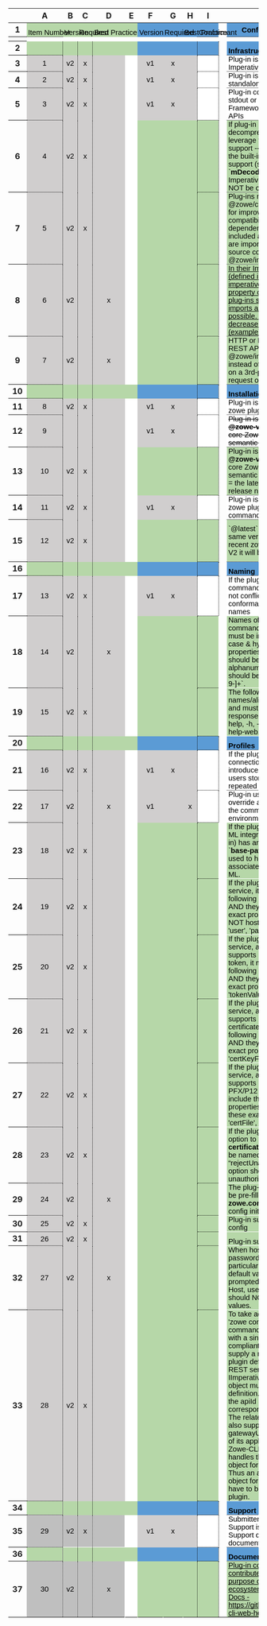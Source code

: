 ---
---

<meta http-equiv="Content-Type" content="text/html; charset=utf-8"><link type="text/css" rel="stylesheet" href="assets/css/sheet.css" >
<style type="text/css">.ritz .waffle a { color: inherit; }.ritz .waffle .s31{border-bottom:1px DOTTED #000000;border-right:1px DOTTED #000000;background-color:#5b9bd5;text-align:center;color:#000000;font-family:'docs-Calibri',Arial;font-size:11pt;vertical-align:middle;white-space:nowrap;direction:ltr;padding:0px 3px 0px 3px;}.ritz .waffle .s25{border-bottom:1px DOTTED #000000;border-right:1px DOTTED #000000;background-color:#b6d7a8;text-align:left;color:#000000;font-family:'docs-Calibri',Arial;font-size:11pt;vertical-align:bottom;white-space:normal;overflow:hidden;word-wrap:break-word;direction:ltr;padding:0px 3px 0px 3px;}.ritz .waffle .s17{border-bottom:1px SOLID transparent;border-right:1px SOLID transparent;background-color:#d0cece;text-align:center;color:#000000;font-family:'docs-Calibri',Arial;font-size:11pt;vertical-align:middle;white-space:nowrap;direction:ltr;padding:0px 3px 0px 3px;}.ritz .waffle .s18{border-bottom:1px SOLID transparent;border-right:1px SOLID transparent;background-color:#ffffff;text-align:center;color:#000000;font-family:'docs-Calibri',Arial;font-size:11pt;vertical-align:middle;white-space:nowrap;direction:ltr;padding:0px 3px 0px 3px;}.ritz .waffle .s0{border-left: none;border-right: none;border-bottom:1px DOTTED #000000;background-color:#b6d7a8;text-align:center;color:#000000;font-family:'docs-Calibri',Arial;font-size:11pt;vertical-align:bottom;white-space:nowrap;direction:ltr;padding:0px 3px 0px 3px;}.ritz .waffle .s45{border-bottom:1px DOTTED #000000;border-right:1px DOTTED #000000;background-color:#bfbfbf;text-align:center;color:#000000;font-family:'docs-Calibri',Arial;font-size:11pt;vertical-align:middle;white-space:normal;overflow:hidden;word-wrap:break-word;direction:ltr;padding:0px 3px 0px 3px;}.ritz .waffle .s34{border-bottom:1px DOTTED #000000;border-right:1px DOTTED #000000;background-color:#b6d7a8;text-align:left;color:#000000;font-family:'docs-Calibri',Arial;font-size:11pt;vertical-align:middle;white-space:normal;overflow:hidden;word-wrap:break-word;direction:ltr;padding:0px 3px 0px 3px;}.ritz .waffle .s1{border-left: none;border-right: none;border-bottom:1px SOLID transparent;background-color:#b6d7a8;text-align:center;color:#000000;font-family:'docs-Calibri',Arial;font-size:11pt;vertical-align:bottom;white-space:nowrap;direction:ltr;padding:0px 3px 0px 3px;}.ritz .waffle .s44{border-bottom:1px DOTTED #000000;border-right:1px DOTTED #000000;background-color:#b6d7a8;text-align:center;font-weight:bold;color:#000000;font-family:'docs-Calibri',Arial;font-size:11pt;vertical-align:middle;white-space:normal;overflow:hidden;word-wrap:break-word;direction:ltr;padding:0px 3px 0px 3px;}.ritz .waffle .s27{border-bottom:1px SOLID transparent;border-right:1px DOTTED #000000;background-color:#b6d7a8;text-align:left;color:#000000;font-family:'docs-Calibri',Arial;font-size:11pt;vertical-align:middle;white-space:nowrap;direction:ltr;padding:0px 3px 0px 3px;}.ritz .waffle .s13{border-bottom:1px DOTTED #000000;border-right:1px DOTTED #000000;background-color:#5b9bd5;text-align:left;font-weight:bold;color:#000000;font-family:'docs-Calibri',Arial;font-size:11pt;vertical-align:bottom;white-space:nowrap;direction:ltr;padding:0px 3px 0px 3px;}.ritz .waffle .s49{border-bottom:1px DOTTED #000000;border-right:1px SOLID transparent;background-color:#ffffff;text-align:center;color:#000000;font-family:'docs-Calibri',Arial;font-size:11pt;vertical-align:middle;white-space:nowrap;direction:ltr;padding:0px 3px 0px 3px;}.ritz .waffle .s23{border-bottom:1px SOLID transparent;border-right:1px DOTTED #000000;background-color:#b6d7a8;text-align:center;color:#000000;font-family:'docs-Calibri',Arial;font-size:11pt;vertical-align:middle;white-space:nowrap;direction:ltr;padding:0px 3px 0px 3px;}.ritz .waffle .s24{border-bottom:1px DOTTED #000000;border-right:1px DOTTED #000000;background-color:#b6d7a8;text-align:center;color:#000000;font-family:'docs-Calibri',Arial;font-size:11pt;vertical-align:middle;white-space:nowrap;direction:ltr;padding:0px 3px 0px 3px;}.ritz .waffle .s43{border-bottom:1px SOLID transparent;border-right:1px SOLID transparent;background-color:#b6d7a8;text-align:left;text-decoration:underline;-webkit-text-decoration-skip:none;text-decoration-skip-ink:none;color:#000000;font-family:'docs-Calibri',Arial;font-size:11pt;vertical-align:bottom;white-space:normal;overflow:hidden;word-wrap:break-word;direction:ltr;padding:0px 3px 0px 3px;}.ritz .waffle .s48{border-bottom:1px DOTTED #000000;border-right:1px SOLID transparent;background-color:#bfbfbf;text-align:center;color:#000000;font-family:'docs-Calibri',Arial;font-size:11pt;vertical-align:middle;white-space:normal;overflow:hidden;word-wrap:break-word;direction:ltr;padding:0px 3px 0px 3px;}.ritz .waffle .s10{border-bottom:1px SOLID transparent;border-right:1px SOLID transparent;background-color:#5b9bd5;text-align:left;color:#000000;font-family:'docs-Calibri',Arial;font-size:11pt;vertical-align:bottom;white-space:nowrap;direction:ltr;padding:0px 3px 0px 3px;}.ritz .waffle .s28{border-bottom:1px SOLID transparent;border-right:1px SOLID transparent;background-color:#b6d7a8;text-align:left;color:#000000;font-family:'docs-Calibri',Arial;font-size:11pt;vertical-align:middle;white-space:nowrap;direction:ltr;padding:0px 3px 0px 3px;}.ritz .waffle .s36{border-bottom:1px SOLID transparent;border-right:1px DOTTED #000000;background-color:#ffffff;text-align:left;color:#000000;font-family:'docs-Calibri',Arial;font-size:11pt;vertical-align:bottom;white-space:normal;overflow:hidden;word-wrap:break-word;direction:ltr;padding:0px 3px 0px 3px;}.ritz .waffle .s42{border-bottom:1px SOLID transparent;border-right:1px DOTTED #000000;background-color:#ffffff;text-align:left;text-decoration:underline;-webkit-text-decoration-skip:none;text-decoration-skip-ink:none;color:#000000;font-family:'docs-Calibri',Arial;font-size:11pt;vertical-align:bottom;white-space:normal;overflow:hidden;word-wrap:break-word;direction:ltr;padding:0px 3px 0px 3px;}.ritz .waffle .s38{border-bottom:1px SOLID transparent;border-right:1px SOLID transparent;background-color:#b6d7a8;text-align:left;color:#000000;font-family:'docs-Calibri',Arial;font-size:11pt;vertical-align:bottom;white-space:normal;overflow:hidden;word-wrap:break-word;direction:ltr;padding:0px 3px 0px 3px;}.ritz .waffle .s39{border-bottom:1px SOLID transparent;border-right:1px SOLID transparent;background-color:#ffffff;text-align:left;color:#000000;font-family:'docs-Calibri',Arial;font-size:11pt;vertical-align:middle;white-space:nowrap;direction:ltr;padding:0px 3px 0px 3px;}.ritz .waffle .s12{border-bottom:1px DOTTED #000000;border-right:1px DOTTED #000000;background-color:#5b9bd5;text-align:center;color:#000000;font-family:'docs-Calibri',Arial;font-size:11pt;vertical-align:bottom;white-space:nowrap;direction:ltr;padding:0px 3px 0px 3px;}.ritz .waffle .s15{border-bottom:1px DOTTED #000000;border-right:1px DOTTED #000000;background-color:#d0cece;text-align:center;color:#000000;font-family:'docs-Calibri',Arial;font-size:11pt;vertical-align:middle;white-space:nowrap;direction:ltr;padding:0px 3px 0px 3px;}.ritz .waffle .s30{border-bottom:1px SOLID transparent;border-right:1px DOTTED #000000;background-color:#5b9bd5;text-align:left;color:#000000;font-family:'docs-Calibri',Arial;font-size:11pt;vertical-align:middle;white-space:nowrap;direction:ltr;padding:0px 3px 0px 3px;}.ritz .waffle .s19{border-bottom:1px DOTTED #000000;border-right:1px DOTTED #000000;background-color:#ffffff;text-align:center;color:#000000;font-family:'docs-Calibri',Arial;font-size:11pt;vertical-align:middle;white-space:nowrap;direction:ltr;padding:0px 3px 0px 3px;}.ritz .waffle .s35{border-bottom:1px DOTTED #000000;border-right:1px DOTTED #000000;background-color:#ffffff;text-align:left;color:#000000;font-family:'docs-Calibri',Arial;font-size:8pt;vertical-align:bottom;white-space:normal;overflow:hidden;word-wrap:break-word;direction:ltr;padding:0px 3px 0px 3px;}.ritz .waffle .s9{border-bottom:1px SOLID transparent;border-right:1px SOLID transparent;background-color:#b6d7a8;text-align:left;color:#000000;font-family:'docs-Calibri',Arial;font-size:11pt;vertical-align:bottom;white-space:nowrap;direction:ltr;padding:0px 3px 0px 3px;}.ritz .waffle .s3{border-left: none;border-bottom:1px SOLID transparent;background-color:#5b9bd5;text-align:center;color:#000000;font-family:'docs-Calibri',Arial;font-size:11pt;vertical-align:bottom;white-space:nowrap;direction:ltr;padding:0px 3px 0px 3px;}.ritz .waffle .s29{border-bottom:1px SOLID transparent;border-right:1px SOLID transparent;background-color:#5b9bd5;text-align:left;color:#000000;font-family:'docs-Calibri',Arial;font-size:11pt;vertical-align:middle;white-space:nowrap;direction:ltr;padding:0px 3px 0px 3px;}.ritz .waffle .s2{border-left: none;border-right: none;border-bottom:1px SOLID transparent;background-color:#5b9bd5;text-align:center;color:#000000;font-family:'docs-Calibri',Arial;font-size:11pt;vertical-align:bottom;white-space:nowrap;direction:ltr;padding:0px 3px 0px 3px;}.ritz .waffle .s8{border-bottom:1px SOLID transparent;border-right:1px DOTTED #000000;background-color:#b6d7a8;text-align:left;color:#000000;font-family:'docs-Calibri',Arial;font-size:11pt;vertical-align:bottom;white-space:nowrap;direction:ltr;padding:0px 3px 0px 3px;}.ritz .waffle .s47{border-bottom:1px SOLID transparent;border-right:1px SOLID transparent;background-color:#bfbfbf;text-align:center;color:#000000;font-family:'docs-Calibri',Arial;font-size:11pt;vertical-align:middle;white-space:normal;overflow:hidden;word-wrap:break-word;direction:ltr;padding:0px 3px 0px 3px;}.ritz .waffle .s11{border-bottom:1px SOLID transparent;border-right:1px DOTTED #000000;background-color:#5b9bd5;text-align:left;color:#000000;font-family:'docs-Calibri',Arial;font-size:11pt;vertical-align:bottom;white-space:nowrap;direction:ltr;padding:0px 3px 0px 3px;}.ritz .waffle .s4{border-right: none;border-bottom:1px SOLID transparent;background-color:#5b9bd5;text-align:left;color:#000000;font-family:'docs-Calibri',Arial;font-size:11pt;vertical-align:bottom;white-space:nowrap;direction:ltr;padding:0px 3px 0px 3px;}.ritz .waffle .s5{border-left: none;border-bottom:1px DOTTED #000000;background-color:#5b9bd5;text-align:center;color:#000000;font-family:'docs-Calibri',Arial;font-size:11pt;vertical-align:bottom;white-space:nowrap;direction:ltr;padding:0px 3px 0px 3px;}.ritz .waffle .s14{border-bottom:1px DOTTED #000000;border-right:1px DOTTED #000000;background-color:#5b9bd5;text-align:left;color:#000000;font-family:'docs-Calibri',Arial;font-size:11pt;vertical-align:bottom;white-space:nowrap;direction:ltr;padding:0px 3px 0px 3px;}.ritz .waffle .s46{border-bottom:1px SOLID transparent;border-right:1px DOTTED #000000;background-color:#bfbfbf;text-align:center;color:#000000;font-family:'docs-Calibri',Arial;font-size:11pt;vertical-align:middle;white-space:normal;overflow:hidden;word-wrap:break-word;direction:ltr;padding:0px 3px 0px 3px;}.ritz .waffle .s33{border-bottom:1px DOTTED #000000;border-right:1px DOTTED #000000;background-color:#ffffff;text-align:left;text-decoration:line-through;color:#000000;font-family:'docs-Calibri',Arial;font-size:11pt;vertical-align:bottom;white-space:normal;overflow:hidden;word-wrap:break-word;direction:ltr;padding:0px 3px 0px 3px;}.ritz .waffle .s20{border-bottom:1px DOTTED #000000;border-right:1px DOTTED #000000;background-color:#ffffff;text-align:left;color:#000000;font-family:'docs-Calibri',Arial;font-size:11pt;vertical-align:bottom;white-space:normal;overflow:hidden;word-wrap:break-word;direction:ltr;padding:0px 3px 0px 3px;}.ritz .waffle .s40{border-bottom:1px SOLID transparent;border-right:1px DOTTED #000000;background-color:#ffffff;text-align:left;color:#000000;font-family:'docs-Calibri',Arial;font-size:11pt;vertical-align:bottom;white-space:nowrap;direction:ltr;padding:0px 3px 0px 3px;}.ritz .waffle .s21{border-bottom:1px DOTTED #000000;border-right:1px DOTTED #000000;background-color:#ffffff;text-align:left;color:#000000;font-family:'docs-Calibri',Arial;font-size:11pt;vertical-align:bottom;white-space:nowrap;direction:ltr;padding:0px 3px 0px 3px;}.ritz .waffle .s22{border-bottom:1px SOLID transparent;border-right:1px SOLID transparent;background-color:#b6d7a8;text-align:center;color:#000000;font-family:'docs-Calibri',Arial;font-size:11pt;vertical-align:middle;white-space:nowrap;direction:ltr;padding:0px 3px 0px 3px;}.ritz .waffle .s7{border-bottom:1px DOTTED #000000;border-right:1px DOTTED #000000;background-color:#b6d7a8;text-align:center;color:#000000;font-family:'docs-Calibri',Arial;font-size:11pt;vertical-align:bottom;white-space:nowrap;direction:ltr;padding:0px 3px 0px 3px;}.ritz .waffle .s41{border-bottom:1px SOLID transparent;border-right:1px SOLID transparent;background-color:#ffffff;text-align:left;text-decoration:underline;-webkit-text-decoration-skip:none;text-decoration-skip-ink:none;color:#1155cc;font-family:'docs-Calibri',Arial;font-size:11pt;vertical-align:bottom;white-space:normal;overflow:hidden;word-wrap:break-word;direction:ltr;padding:0px 3px 0px 3px;}.ritz .waffle .s32{border-bottom:1px DOTTED #000000;border-right:1px DOTTED #000000;background-color:#5b9bd5;text-align:left;font-weight:bold;color:#000000;font-family:'docs-Calibri',Arial;font-size:11pt;vertical-align:bottom;white-space:normal;overflow:hidden;word-wrap:break-word;direction:ltr;padding:0px 3px 0px 3px;}.ritz .waffle .s6{border-bottom:1px DOTTED #000000;border-right:1px DOTTED #000000;background-color:#5b9bd5;text-align:center;font-weight:bold;color:#000000;font-family:'docs-Calibri',Arial;font-size:11pt;vertical-align:middle;white-space:nowrap;direction:ltr;padding:0px 3px 0px 3px;}.ritz .waffle .s26{border-bottom:1px DOTTED #000000;border-right:1px DOTTED #000000;background-color:#b6d7a8;text-align:left;text-decoration:underline;-webkit-text-decoration-skip:none;text-decoration-skip-ink:none;color:#000000;font-family:'docs-Calibri',Arial;font-size:11pt;vertical-align:bottom;white-space:normal;overflow:hidden;word-wrap:break-word;direction:ltr;padding:0px 3px 0px 3px;}.ritz .waffle .s16{border-bottom:1px SOLID transparent;border-right:1px DOTTED #000000;background-color:#d0cece;text-align:center;color:#000000;font-family:'docs-Calibri',Arial;font-size:11pt;vertical-align:middle;white-space:nowrap;direction:ltr;padding:0px 3px 0px 3px;}.ritz .waffle .s37{border-bottom:1px DOTTED #000000;border-right:1px SOLID transparent;background-color:#b6d7a8;text-align:center;color:#000000;font-family:'docs-Calibri',Arial;font-size:11pt;vertical-align:middle;white-space:nowrap;direction:ltr;padding:0px 3px 0px 3px;}
</style>
<div class="ritz grid-container" dir="ltr"><table class="waffle" cellspacing="0" cellpadding="0"><thead><tr><th class="row-header"></th><th id="1286238345C0" style="width:35px;" class="column-headers-background">A</th><th id="1286238345C1" style="width:25px;" class="column-headers-background">B</th><th id="1286238345C2" style="width:25px;" class="column-headers-background">C</th><th id="1286238345C3" style="width:25px;" class="column-headers-background">D</th><th id="1286238345C4" style="width:35px;" class="column-headers-background">E</th><th id="1286238345C5" style="width:35px;" class="column-headers-background">F</th><th id="1286238345C6" style="width:35px;" class="column-headers-background">G</th><th id="1286238345C7" style="width:26px;" class="column-headers-background">H</th><th id="1286238345C8" style="width:38px;" class="column-headers-background">I</th><th class="freezebar-cell frozen-column-cell freezebar-vertical-handle"></th><th id="1286238345C9" style="width:340px;" class="column-headers-background">J</th><th id="1286238345C10" style="width:156px;" class="column-headers-background">K</th></tr></thead><tbody><tr style="height: 19px"><th id="1286238345R0" style="height: 19px;" class="row-headers-background"><div class="row-header-wrapper" style="line-height: 19px">1</div></th><td class="s0 softmerge"><div class="softmerge-inner" style="width:67px;left:-36px">Item Number</div></td><td class="s1 softmerge"><div class="softmerge-inner" style="width:24px;left:-3px">Version</div></td><td class="s1 softmerge"><div class="softmerge-inner" style="width:24px;left:-3px">Required</div></td><td class="s1 softmerge"><div class="softmerge-inner" style="width:59px;left:-3px">Best Practice</div></td><td class="s1"></td><td class="s2 softmerge"><div class="softmerge-inner" style="width:45px;left:-14px">Version</div></td><td class="s3 softmerge"><div class="softmerge-inner" style="width:34px;left:-3px">Required<br></div></td><td class="s4 softmerge"><div class="softmerge-inner" style="width:23px;left:-1px">Best Practice</div></td><td class="s5 softmerge"><div class="softmerge-inner" style="width:37px;left:-3px">Conformant</div></td><td class="freezebar-cell"></td><td class="s6">Conformance Criteria</td><td class="s6">Notes</td></tr><tr><th style="height:3px;" class="freezebar-cell freezebar-horizontal-handle"></th><td class="freezebar-cell"></td><td class="freezebar-cell"></td><td class="freezebar-cell"></td><td class="freezebar-cell"></td><td class="freezebar-cell"></td><td class="freezebar-cell"></td><td class="freezebar-cell"></td><td class="freezebar-cell"></td><td class="freezebar-cell"></td><td class="freezebar-cell"></td><td class="freezebar-cell"></td><td class="freezebar-cell"></td></tr><tr style="height: 19px"><th id="1286238345R1" style="height: 19px;" class="row-headers-background"><div class="row-header-wrapper" style="line-height: 19px">2</div></th><td class="s7"></td><td class="s8"></td><td class="s8"></td><td class="s9"></td><td class="s9"></td><td class="s10"></td><td class="s10"></td><td class="s11"></td><td class="s12"></td><td class="freezebar-cell"></td><td class="s13">Infrastructure</td><td class="s14"></td></tr><tr style="height: 19px"><th id="1286238345R2" style="height: 19px;" class="row-headers-background"><div class="row-header-wrapper" style="line-height: 19px">3</div></th><td class="s15">1</td><td class="s16">v2</td><td class="s16">x</td><td class="s17"></td><td class="s18"></td><td class="s17">v1</td><td class="s17">x</td><td class="s16"> </td><td class="s19"> </td><td class="freezebar-cell"></td><td class="s20">Plug-in is constructed on the Imperative CLI Framework</td><td class="s21"></td></tr><tr style="height: 19px"><th id="1286238345R3" style="height: 19px;" class="row-headers-background"><div class="row-header-wrapper" style="line-height: 19px">4</div></th><td class="s15">2</td><td class="s16">v2</td><td class="s16">x</td><td class="s17"></td><td class="s18"></td><td class="s17">v1</td><td class="s17">x</td><td class="s16"> </td><td class="s19"> </td><td class="freezebar-cell"></td><td class="s20">Plug-in is NOT run as a standalone CLI</td><td class="s21"></td></tr><tr style="height: 19px"><th id="1286238345R4" style="height: 19px;" class="row-headers-background"><div class="row-header-wrapper" style="line-height: 19px">5</div></th><td class="s15">3</td><td class="s16">v2</td><td class="s16">x</td><td class="s17"></td><td class="s18"></td><td class="s17">v1</td><td class="s17">x</td><td class="s16"> </td><td class="s19"> </td><td class="freezebar-cell"></td><td class="s20">Plug-in commands write to stdout or stderr via Imperative Framework response.console APIs</td><td class="s21"></td></tr><tr style="height: 19px"><th id="1286238345R5" style="height: 19px;" class="row-headers-background"><div class="row-header-wrapper" style="line-height: 19px">6</div></th><td class="s15">4</td><td class="s16">v2</td><td class="s16">x</td><td class="s17"></td><td class="s18"></td><td class="s22"></td><td class="s22"></td><td class="s23"></td><td class="s24"></td><td class="freezebar-cell"></td><td class="s25"><span style="font-size:11pt;font-family:Calibri,Arial;color:#000000;">If plug-in requires gzip decompression support, leverage the Core CLI built-in support -- do NOT opt-out of the built-in gzip decompression support (specifically, the `</span><span style="font-size:11pt;font-family:Calibri,Arial;font-weight:bold;color:#000000;">mDecode</span><span style="font-size:11pt;font-family:Calibri,Arial;color:#000000;">` property of the Imperative RestClient must NOT be overridden).</span></td><td class="s21"></td></tr><tr style="height: 19px"><th id="1286238345R6" style="height: 19px;" class="row-headers-background"><div class="row-header-wrapper" style="line-height: 19px">7</div></th><td class="s15">5</td><td class="s16">v2</td><td class="s16">x</td><td class="s17"></td><td class="s18"></td><td class="s22"></td><td class="s22"></td><td class="s23"></td><td class="s24"></td><td class="freezebar-cell"></td><td class="s25">Plug-ins must not have an @zowe/cli peer dependency for improved npm@7 compatibility. The only peer dependencies that should be included are packages which are imported in the plug-in&#39;s source code (e.g., @zowe/imperative).</td><td class="s21"></td></tr><tr style="height: 19px"><th id="1286238345R7" style="height: 19px;" class="row-headers-background"><div class="row-header-wrapper" style="line-height: 19px">8</div></th><td class="s15">6</td><td class="s16">v2</td><td class="s16"></td><td class="s17">x</td><td class="s18"></td><td class="s22"></td><td class="s22"></td><td class="s23"></td><td class="s24"></td><td class="freezebar-cell"></td><td class="s26"><a target="_blank" href="https://github.com/zowe/zowe-cli-db2-plugin/pull/53">In their Imperative config file (defined in the imperative.configurationModule property of package.json), plug-ins should make their imports as few and specific as possible. This can significantly decrease their load time (example).</a></td><td class="s21"></td></tr><tr style="height: 19px"><th id="1286238345R8" style="height: 19px;" class="row-headers-background"><div class="row-header-wrapper" style="line-height: 19px">9</div></th><td class="s15" dir="ltr">7</td><td class="s16" dir="ltr">v2</td><td class="s16"></td><td class="s17" dir="ltr">x</td><td class="s18"></td><td class="s22"></td><td class="s22"></td><td class="s23"></td><td class="s24"></td><td class="freezebar-cell"></td><td class="s25" dir="ltr">HTTP or HTTPS requests to REST APIs should use the @zowe/imperative RestClient instead of a direct dependency on a 3rd-party package like request or axios.</td><td class="s21"></td></tr><tr style="height: 19px"><th id="1286238345R9" style="height: 19px;" class="row-headers-background"><div class="row-header-wrapper" style="line-height: 19px">10</div></th><td class="s24"></td><td class="s27"></td><td class="s27"></td><td class="s28"></td><td class="s28"></td><td class="s29"></td><td class="s29"></td><td class="s30"></td><td class="s31"></td><td class="freezebar-cell"></td><td class="s32">Installation</td><td class="s14"></td></tr><tr style="height: 19px"><th id="1286238345R10" style="height: 19px;" class="row-headers-background"><div class="row-header-wrapper" style="line-height: 19px">11</div></th><td class="s15" dir="ltr">8</td><td class="s16">v2</td><td class="s16">x</td><td class="s17"></td><td class="s18"></td><td class="s17">v1</td><td class="s17">x</td><td class="s16"> </td><td class="s19"> </td><td class="freezebar-cell"></td><td class="s20">Plug-in is installable with the zowe plugins install command</td><td class="s21"></td></tr><tr style="height: 19px"><th id="1286238345R11" style="height: 19px;" class="row-headers-background"><div class="row-header-wrapper" style="line-height: 19px">12</div></th><td class="s15" dir="ltr">9</td><td class="s16"> </td><td class="s16"></td><td class="s17"></td><td class="s18"></td><td class="s17"> v1</td><td class="s17">x</td><td class="s16"> </td><td class="s19"> </td><td class="freezebar-cell"></td><td class="s33"><span style="font-size:11pt;font-family:Calibri,Arial;text-decoration:line-through;color:#000000;">Plug-in is installable into the </span><span style="font-size:11pt;font-family:Calibri,Arial;font-weight:bold;text-decoration:line-through;color:#000000;">@zowe-v1-lts version</span><span style="font-size:11pt;font-family:Calibri,Arial;text-decoration:line-through;color:#000000;"> of the core Zowe CLI and follows semantic versioning</span></td><td class="s21"></td></tr><tr style="height: 19px"><th id="1286238345R12" style="height: 19px;" class="row-headers-background"><div class="row-header-wrapper" style="line-height: 19px">13</div></th><td class="s15" dir="ltr">10</td><td class="s16">v2</td><td class="s16">x</td><td class="s17"></td><td class="s18"></td><td class="s22"> </td><td class="s22"> </td><td class="s23"></td><td class="s24"></td><td class="freezebar-cell"></td><td class="s25"><span style="font-size:11pt;font-family:Calibri,Arial;color:#000000;">Plug-in is installable into the </span><span style="font-size:11pt;font-family:Calibri,Arial;font-weight:bold;color:#000000;">@zowe-vN-lts version</span><span style="font-size:11pt;font-family:Calibri,Arial;color:#000000;"> of the core Zowe CLI and follows semantic versioning (where &quot;N&quot; = the latest &quot;active&quot; LTS release number)</span></td><td class="s21"></td></tr><tr style="height: 19px"><th id="1286238345R13" style="height: 19px;" class="row-headers-background"><div class="row-header-wrapper" style="line-height: 19px">14</div></th><td class="s15" dir="ltr">11</td><td class="s16">v2</td><td class="s16">x</td><td class="s17"></td><td class="s18"></td><td class="s17">v1</td><td class="s17">x</td><td class="s16"> </td><td class="s19"> </td><td class="freezebar-cell"></td><td class="s20">Plug-in is uninstallable via the zowe plugins uninstall command</td><td class="s21"></td></tr><tr style="height: 19px"><th id="1286238345R14" style="height: 19px;" class="row-headers-background"><div class="row-header-wrapper" style="line-height: 19px">15</div></th><td class="s15" dir="ltr">12</td><td class="s16">v2</td><td class="s16">x</td><td class="s17"></td><td class="s18"></td><td class="s22"></td><td class="s22"></td><td class="s23"></td><td class="s24"></td><td class="freezebar-cell"></td><td class="s34">`@latest` should point to the same version as the most recent zowe lts tag (Note: for V2 it will be `@zowe-v2-lts`) </td><td class="s35"><span style="font-size:8pt;font-family:Calibri,Arial;color:#000000;">This will give users options:  They can (1) install explicitly from the &quot;N&quot; release using`</span><span style="font-size:8pt;font-family:Calibri,Arial;font-weight:bold;color:#000000;">@zowe-vN-lts</span><span style="font-size:8pt;font-family:Calibri,Arial;color:#000000;">` so that they remain on &quot;N&quot; when  `</span><span style="font-size:8pt;font-family:Calibri,Arial;font-weight:bold;color:#000000;">@zowe-vN+1-lts</span><span style="font-size:8pt;font-family:Calibri,Arial;color:#000000;">` becomes available OR (2) install from `</span><span style="font-size:8pt;font-family:Calibri,Arial;font-weight:bold;color:#000000;">@latest`</span><span style="font-size:8pt;font-family:Calibri,Arial;color:#000000;"> and automatically accept new major LTS versions as they are released. Note: </span><span style="font-size:8pt;font-family:Calibri,Arial;font-weight:bold;color:#000000;">@latest</span><span style="font-size:8pt;font-family:Calibri,Arial;color:#000000;"> is the default chosen when a user installs without specifying a tag --  `</span><span style="font-size:8pt;font-family:Calibri,Arial;font-weight:bold;color:#000000;">@next</span><span style="font-size:8pt;font-family:Calibri,Arial;color:#000000;">` is used for validating early access features planned for the next major release</span></td></tr><tr style="height: 19px"><th id="1286238345R15" style="height: 19px;" class="row-headers-background"><div class="row-header-wrapper" style="line-height: 19px">16</div></th><td class="s24"></td><td class="s27"></td><td class="s27"></td><td class="s28"></td><td class="s28"></td><td class="s29"></td><td class="s29"></td><td class="s30"></td><td class="s31"></td><td class="freezebar-cell"></td><td class="s32">Naming </td><td class="s14"></td></tr><tr style="height: 19px"><th id="1286238345R16" style="height: 19px;" class="row-headers-background"><div class="row-header-wrapper" style="line-height: 19px">17</div></th><td class="s15" dir="ltr">13</td><td class="s16">v2</td><td class="s16">x</td><td class="s17"></td><td class="s18"></td><td class="s17">v1</td><td class="s17">x</td><td class="s16"> </td><td class="s19"> </td><td class="freezebar-cell"></td><td class="s36">If the plug-in introduces a command group name, it does not conflict with existing conformant plug-in group names</td><td class="s21"></td></tr><tr style="height: 19px"><th id="1286238345R17" style="height: 19px;" class="row-headers-background"><div class="row-header-wrapper" style="line-height: 19px">18</div></th><td class="s15" dir="ltr">14</td><td class="s16">v2</td><td class="s16"></td><td class="s17">x</td><td class="s18"></td><td class="s22"></td><td class="s22"></td><td class="s23"></td><td class="s37"></td><td class="freezebar-cell"></td><td class="s38">Names of CLI commands/groups/options must be in kebab case (lower case &amp; hyphens). Names of properties in zowe.config.json should be camel case. Only alphanumeric characters should be used - `[a-zA-Z0-9-]+`.</td><td class="s21"></td></tr><tr style="height: 19px"><th id="1286238345R18" style="height: 19px;" class="row-headers-background"><div class="row-header-wrapper" style="line-height: 19px">19</div></th><td class="s15" dir="ltr">15</td><td class="s16">v2</td><td class="s16">x</td><td class="s17"></td><td class="s18"></td><td class="s22"></td><td class="s22"></td><td class="s23"></td><td class="s37"></td><td class="freezebar-cell"></td><td class="s38">The following option names/aliases are reserved and must not be used: --dcd, --response-format-json, --rfj, --help, -h, --help-examples, --help-web, --hw </td><td class="s21"></td></tr><tr style="height: 19px"><th id="1286238345R19" style="height: 19px;" class="row-headers-background"><div class="row-header-wrapper" style="line-height: 19px">20</div></th><td class="s24"></td><td class="s27"></td><td class="s27"></td><td class="s28"></td><td class="s28"></td><td class="s29"></td><td class="s29"></td><td class="s30"></td><td class="s31"></td><td class="freezebar-cell"></td><td class="s32">Profiles </td><td class="s14"></td></tr><tr style="height: 19px"><th id="1286238345R20" style="height: 19px;" class="row-headers-background"><div class="row-header-wrapper" style="line-height: 19px">21</div></th><td class="s15" dir="ltr">16</td><td class="s16">v2</td><td class="s16">x</td><td class="s17"></td><td class="s18"></td><td class="s17">v1</td><td class="s17">x</td><td class="s16"> </td><td class="s19"> </td><td class="freezebar-cell"></td><td class="s20">If the plug-in has unique connection details, it introduces a profile that lets users store these details for repeated use</td><td class="s21"></td></tr><tr style="height: 19px"><th id="1286238345R21" style="height: 19px;" class="row-headers-background"><div class="row-header-wrapper" style="line-height: 19px">22</div></th><td class="s15" dir="ltr">17</td><td class="s16">v2</td><td class="s16"></td><td class="s17">x</td><td class="s18"></td><td class="s17">v1</td><td class="s17"> </td><td class="s16">x</td><td class="s19"> </td><td class="freezebar-cell"></td><td class="s36">Plug-in users are able to override all profile settings via the command line and/or environment variables</td><td class="s21"></td></tr><tr style="height: 19px"><th id="1286238345R22" style="height: 19px;" class="row-headers-background"><div class="row-header-wrapper" style="line-height: 19px">23</div></th><td class="s15" dir="ltr">18</td><td class="s16">v2</td><td class="s16">x</td><td class="s17"></td><td class="s18"></td><td class="s22"></td><td class="s22"></td><td class="s23"></td><td class="s37"></td><td class="freezebar-cell"></td><td class="s38"><span style="font-size:11pt;font-family:Calibri,Arial;color:#000000;">If the plug-in uses a Zowe API-ML integrated API, it (the plug-in) has an option named `</span><span style="font-size:11pt;font-family:Calibri,Arial;font-weight:bold;color:#000000;">base-path</span><span style="font-size:11pt;font-family:Calibri,Arial;color:#000000;">` in the profile to used to house the path of the associated service in the API ML.</span></td><td class="s21"></td></tr><tr style="height: 19px"><th id="1286238345R23" style="height: 19px;" class="row-headers-background"><div class="row-header-wrapper" style="line-height: 19px">24</div></th><td class="s15" dir="ltr">19</td><td class="s16">v2</td><td class="s16">x</td><td class="s17"></td><td class="s39"></td><td class="s22"></td><td class="s22"></td><td class="s23"></td><td class="s37"></td><td class="freezebar-cell"></td><td class="s38">If the plug-in connects to a service, it must include the following profile properties AND they MUST be these exact properties (e.g. host, NOT hostname): &#39;host&#39;, &#39;port&#39;, &#39;user&#39;, &#39;password&#39;</td><td class="s21"></td></tr><tr style="height: 19px"><th id="1286238345R24" style="height: 19px;" class="row-headers-background"><div class="row-header-wrapper" style="line-height: 19px">25</div></th><td class="s15" dir="ltr">20</td><td class="s16">v2</td><td class="s16">x</td><td class="s17"></td><td class="s39"></td><td class="s22"></td><td class="s22"></td><td class="s23"></td><td class="s37"></td><td class="freezebar-cell"></td><td class="s38">If the plug-in connects to a service, and the service supports logging in with a token, it must include the following profile properties AND they MUST be these exact properties: &#39;tokenType&#39;, &#39;tokenValue&#39;</td><td class="s21"></td></tr><tr style="height: 19px"><th id="1286238345R25" style="height: 19px;" class="row-headers-background"><div class="row-header-wrapper" style="line-height: 19px">26</div></th><td class="s15" dir="ltr">21</td><td class="s16">v2</td><td class="s16">x</td><td class="s17"></td><td class="s39"></td><td class="s22"></td><td class="s22"></td><td class="s23"></td><td class="s37"></td><td class="freezebar-cell"></td><td class="s38">If the plug-in connects to a service, and the service supports logging in with PEM certificates, it must include the following profile properties AND they MUST be these exact properties: &#39;certFile&#39;, &#39;certKeyFile&#39;</td><td class="s21"></td></tr><tr style="height: 19px"><th id="1286238345R26" style="height: 19px;" class="row-headers-background"><div class="row-header-wrapper" style="line-height: 19px">27</div></th><td class="s15" dir="ltr">22</td><td class="s16">v2</td><td class="s16">x</td><td class="s17"></td><td class="s39"></td><td class="s22"></td><td class="s22"></td><td class="s23"></td><td class="s37"></td><td class="freezebar-cell"></td><td class="s38">If the plug-in connects to a service, and the service supports logging in with PFX/P12 certificates, it must include the following profile properties AND they MUST be these exact properties: &#39;certFile&#39;, &#39;certFilePassphrase&#39;</td><td class="s21"></td></tr><tr style="height: 19px"><th id="1286238345R27" style="height: 19px;" class="row-headers-background"><div class="row-header-wrapper" style="line-height: 19px">28</div></th><td class="s15" dir="ltr">23</td><td class="s16">v2</td><td class="s16">x</td><td class="s17"></td><td class="s39"></td><td class="s22"></td><td class="s22"></td><td class="s23"></td><td class="s37"></td><td class="freezebar-cell"></td><td class="s38"><span style="font-size:11pt;font-family:Calibri,Arial;color:#000000;">If the plug-in provides an option to </span><span style="font-size:11pt;font-family:Calibri,Arial;font-weight:bold;color:#000000;">reject untrusted certificates,</span><span style="font-size:11pt;font-family:Calibri,Arial;color:#000000;"> the property must be named “rejectUnauthorized”. CLI option should be reject-unauthorized.</span></td><td class="s40"></td></tr><tr style="height: 19px"><th id="1286238345R28" style="height: 19px;" class="row-headers-background"><div class="row-header-wrapper" style="line-height: 19px">29</div></th><td class="s15" dir="ltr">24</td><td class="s16">v2</td><td class="s16"></td><td class="s17">x</td><td class="s39"></td><td class="s22"></td><td class="s22"></td><td class="s23"></td><td class="s37"></td><td class="freezebar-cell"></td><td class="s38"><span style="font-size:11pt;font-family:Calibri,Arial;color:#000000;">The plug-in specifies options to be pre-filled by default in </span><span style="font-size:11pt;font-family:Calibri,Arial;font-weight:bold;color:#000000;">zowe.config.json</span><span style="font-size:11pt;font-family:Calibri,Arial;color:#000000;"> once `zowe config init` has executed</span></td><td class="s41"></td></tr><tr style="height: 19px"><th id="1286238345R29" style="height: 19px;" class="row-headers-background"><div class="row-header-wrapper" style="line-height: 19px">30</div></th><td class="s15" dir="ltr">25</td><td class="s16">v2</td><td class="s16">x</td><td class="s17"></td><td class="s39"></td><td class="s22"></td><td class="s22"></td><td class="s23"></td><td class="s37"></td><td class="freezebar-cell"></td><td class="s38">Plug-in supports team-profile config</td><td class="s20">Should work if other conformance criteria are met.</td></tr><tr style="height: 19px"><th id="1286238345R30" style="height: 19px;" class="row-headers-background"><div class="row-header-wrapper" style="line-height: 19px">31</div></th><td class="s15" dir="ltr">26</td><td class="s16">v2</td><td class="s16">x</td><td class="s17"></td><td class="s39"></td><td class="s22"></td><td class="s22"></td><td class="s23"></td><td class="s37"></td><td class="freezebar-cell"></td><td class="s38">Plug-in supports base profiles</td><td class="s42"></td></tr><tr style="height: 19px"><th id="1286238345R31" style="height: 19px;" class="row-headers-background"><div class="row-header-wrapper" style="line-height: 19px">32</div></th><td class="s15" dir="ltr">27</td><td class="s16">v2</td><td class="s16"></td><td class="s17">x</td><td class="s39"></td><td class="s22"></td><td class="s22"></td><td class="s23"></td><td class="s37"></td><td class="freezebar-cell"></td><td class="s38">When host, port, user, or password is missing for a particular command and no default value is set, the user is prompted for the argument. Host, user, and password should NOT have default values.</td><td class="s43"><a target="_blank" href="https://medium.com/zowe/token-handling-in-zowe-cli-plug-ins-7be0447fc49f">Call ConnectionPropsForSessCfg.addPropsOrPrompt before instantiating Session object<br>See Medium blog</a></td></tr><tr style="height: 19px"><th id="1286238345R32" style="height: 19px;" class="row-headers-background"><div class="row-header-wrapper" style="line-height: 19px">33</div></th><td class="s15" dir="ltr">28</td><td class="s16">v2</td><td class="s16">x</td><td class="s17"></td><td class="s39"></td><td class="s22"></td><td class="s22"></td><td class="s23"></td><td class="s37"></td><td class="freezebar-cell"></td><td class="s38">To take advantage of the new &#39;zowe config auto-init&#39; command, a plugin that works with a single-sign-on, APIML-compliant REST service MUST supply a new object within its plugin definition to identify that REST service. The new IImperative.apimlConnLookup object must be in the plugin&#39;s definition. That object includes the apiId and gatewayUrl of the corresponding REST service. The related REST service must also supply its apiId and gatewayUrl in the apiml section of its application.yml definition. Zowe-CLI automatically handles the apimlConnLookup object for the &#39;zosmf&#39; service. Thus an apimlConnLookup object for &#39;zosmf&#39; does not have to be specified within a plugin.</td><td class="s38"></td></tr><tr style="height: 19px"><th id="1286238345R33" style="height: 19px;" class="row-headers-background"><div class="row-header-wrapper" style="line-height: 19px">34</div></th><td class="s44"></td><td class="s27"></td><td class="s27"></td><td class="s28"></td><td class="s28"></td><td class="s29"></td><td class="s29"></td><td class="s30"></td><td class="s31"></td><td class="freezebar-cell"></td><td class="s32">Support</td><td class="s14"></td></tr><tr style="height: 19px"><th id="1286238345R34" style="height: 19px;" class="row-headers-background"><div class="row-header-wrapper" style="line-height: 19px">35</div></th><td class="s45" dir="ltr">29</td><td class="s46">v2</td><td class="s46">x</td><td class="s47"></td><td class="s18"></td><td class="s17">v1</td><td class="s17">x</td><td class="s16"></td><td class="s19"></td><td class="freezebar-cell"></td><td class="s20">Submitter describes how Support is provided and Support details are clearly documented</td><td class="s21"></td></tr><tr style="height: 19px"><th id="1286238345R35" style="height: 19px;" class="row-headers-background"><div class="row-header-wrapper" style="line-height: 19px">36</div></th><td class="s44"></td><td class="s27"></td><td class="s27"></td><td class="s28"></td><td class="s28"></td><td class="s29"></td><td class="s29"></td><td class="s30"></td><td class="s31"></td><td class="freezebar-cell"></td><td class="s32">Documentation</td><td class="s14"></td></tr><tr style="height: 19px"><th id="1286238345R36" style="height: 19px;" class="row-headers-background"><div class="row-header-wrapper" style="line-height: 19px">37</div></th><td class="s45" dir="ltr">30</td><td class="s45">v2</td><td class="s45"></td><td class="s48">x</td><td class="s49"></td><td class="s37"></td><td class="s37"></td><td class="s24"></td><td class="s24"></td><td class="freezebar-cell"></td><td class="s26"><a target="_blank" href="https://github.com/zowe/zowe-cli-web-help-generator">Plug-in command help is contributed to this repo for the purpose of hosting the ecosystem web-help on Zowe Docs - https://github.com/zowe/zowe-cli-web-help-generator</a></td><td class="s25"></td></tr></tbody></table></div>